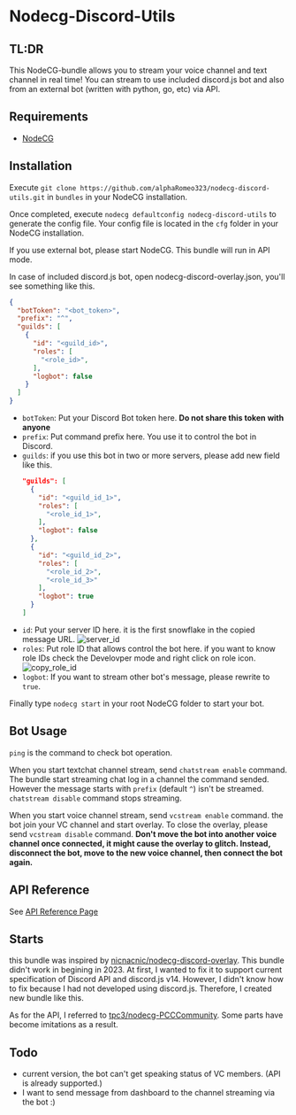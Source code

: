 # Nodecg-Discord-Utils

## TL:DR

This NodeCG-bundle allows you to stream your voice channel and text channel in real time! You can stream to use included discord.js bot and also from an external bot (written with python, go, etc) via API.

## Requirements

- [NodeCG](https://www.nodecg.dev/)

## Installation

Execute `git clone https://github.com/alphaRomeo323/nodecg-discord-utils.git` in `bundles` in your NodeCG installation.

Once completed, execute `nodecg defaultconfig nodecg-discord-utils` to generate the config file. Your config file is located in the `cfg` folder in your NodeCG installation.

If you use external bot, please start NodeCG. This bundle will run in API mode.

In case of included discord.js bot, open nodecg-discord-overlay.json, you'll see something like this.
```json
{
  "botToken": "<bot_token>",
  "prefix": "^",
  "guilds": [
    {
      "id": "<guild_id>",
      "roles": [
        "<role_id>",
      ],
      "logbot": false
    }
  ]
}
```

- `botToken`: Put your Discord Bot token here. **Do not share this token with anyone**
- `prefix`: Put command prefix here. You use it to control the bot in Discord.
- `guilds`: if you use this bot in two or more servers, please add new field like this.
  ```json
  "guilds": [
    {
      "id": "<guild_id_1>",
      "roles": [
        "<role_id_1>",
      ],
      "logbot": false
    },
    {
      "id": "<guild_id_2>",
      "roles": [
        "<role_id_2>",
        "<role_id_3>"
      ],
      "logbot": true
    }
  ]

- `id`: Put your server ID here. it is the first snowflake in the copied message URL.
  ![server_id](https://cdn.discordapp.com/attachments/636576061932699650/1063438885742444644/image.png)
- `roles`: Put role ID that allows control the bot here. if you want to know role IDs check the Develovper mode and right click on role icon.
  ![copy_role_id](https://cdn.discordapp.com/attachments/636576061932699650/1063439477441298483/image.png)
- `logbot`: If you want to stream other bot's message, please rewrite to `true`.

Finally type `nodecg start` in your root NodeCG folder to start your bot.


## Bot Usage

`ping` is the command to check bot operation.

When you start textchat channel stream, send `chatstream enable` command. The bundle start streaming chat log in a channel the command sended. However the message starts with `prefix` (default `^`) isn't be streamed. `chatstream disable` command stops streaming.


When you start voice channel stream, send `vcstream enable` command. the bot join your VC channel and start overlay. To close the overlay, please send `vcstream disable` command. **Don't move the bot into another voice channel once connected, it might cause the overlay to glitch. Instead, disconnect the bot, move to the new voice channel, then connect the bot again.**

## API Reference

See [API Reference Page](api_reference/README.md)

## Starts

this bundle was inspired by [nicnacnic/nodecg-discord-overlay](https://github.com/nicnacnic/nodecg-discord-overlay). This bundle didn't work in begining in 2023. At first, I wanted to fix it to support current specification of Discord API and discord.js v14. However, I didn't know how to fix because I had not developed using discord.js. Therefore, I created new bundle like this.

As for the API, I referred to [tpc3/nodecg-PCCCommunity](https://github.com/tpc3/nodecg-PCCCommunity). Some parts have become imitations as a result.

## Todo

- current version, the bot can't get speaking status of VC members. (API is already supported.)
- I want to send message from dashboard to the channel streaming via the bot :)


